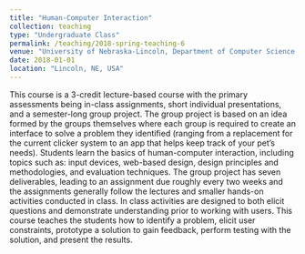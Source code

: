 ```yaml
---
title: "Human-Computer Interaction"
collection: teaching
type: "Undergraduate Class"
permalink: /teaching/2018-spring-teaching-6
venue: "University of Nebraska-Lincoln, Department of Computer Science and Engineering"
date: 2018-01-01
location: "Lincoln, NE, USA"
---
```


This course is a 3-credit lecture-based course with the primary assessments being in-class assignments, short individual presentations, and a semester-long group project. The group project is based on an idea formed by the groups themselves where each group is required to create an interface to solve a problem they identified (ranging from a replacement for the current clicker system to an app that helps keep track of your pet’s needs). Students learn the basics of human-computer interaction, including topics such as: input devices, web-based design, design principles and methodologies, and evaluation techniques. The group project has seven deliverables, leading to an assignment due roughly every two weeks and the assignments generally follow the lectures and smaller hands-on activities conducted in class. In class activities are designed to both elicit questions and demonstrate understanding prior to working with users. This course teaches the students how to identify a problem, elicit user constraints, prototype a solution to gain feedback, perform testing with the solution, and present the results.
